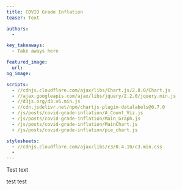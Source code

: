 ```yaml
---
title: COVID Grade Inflation
teaser: Text

authors:
  - 

key_takeaways:
  - Take aways here

featured_image:
  url: 
og_image: 

scripts:
  - //cdnjs.cloudflare.com/ajax/libs/Chart.js/2.8.0/Chart.js
  - //ajax.googleapis.com/ajax/libs/jquery/2.2.0/jquery.min.js
  - //d3js.org/d3.v6.min.js
  - //cdn.jsdelivr.net/npm/chartjs-plugin-datalabels@0.7.0
  - /js/posts/covid-grade-inflation/A_Count_Viz.js
  - /js/posts/covid-grade-inflation/Main_Graph.js
  - /js/posts/covid-grade-inflation/MainChart.js
  - /js/posts/covid-grade-inflation/pie_chart.js

stylesheets:
  - //cdnjs.cloudflare.com/ajax/libs/c3/0.4.10/c3.min.css
  - 
---
```


Test text


<div class = "bubbleChart">
  <canvas id="bubble-chart"></canvas>
</div>

test test

<div class = "main graph">
  <canvas id = "main-graph"></canvas>
</div>

<script src="C:/Users/Lindsey/Desktop/Daily-Bruin/the-stack/js/posts/covid-grade-inflation/A_Count_Viz.js"></script>

<div class = "main chart">
  <canvas id = "main-chart"></canvas>
</div>

<script src="C:/Users/luoziqing/the-stack/js/posts/covid-grade-inflation/MainChart.js"></script>


<div class = "pie chart">
  <canvas id = "pie-chart"></canvas>
</div>

<script src="C:/Users/luoziqing/the-stack/js/posts/covid-grade-inflation/pie_chart.js"></script>